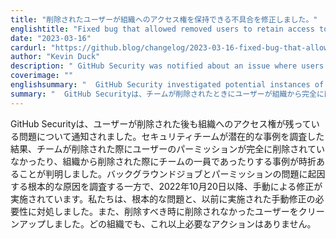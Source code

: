```yaml
---
title: "削除されたユーザーが組織へのアクセス権を保持できる不具合を修正しました。"
englishtitle: "Fixed bug that allowed removed users to retain access to the organization"
date: "2023-03-16"
cardurl: "https://github.blog/changelog/2023-03-16-fixed-bug-that-allowed-removed-users-to-retain-access-to-the-organization"
author: "Kevin Duck"
description: " GitHub Security was notified about an issue where users still had access to organizations after being removed. Our Security team investigated potential instances and determined there were occasional instances where users’ permissions were not fully removed when teams were deleted or they were part of a team when they were removed from the organization. While we investigated the root causes, which stemmed from background job and permissions issues, a manual fix has been implemented since October 20, 2022. We have addressed the underlying issues and the need for the previously implemented manual fix. We have also cleaned up any users that were not removed when they should have been. There is no further action that is required by any organization.  "
coverimage: ""
englishsummary: "  GitHub Security investigated potential instances of users not being fully removed from organizations when teams were deleted or they were part of a team when they were removed, and implemented a manual fix and addressed the underlying issues to ensure that no further action is"
summary: "  GitHub Securityは、チームが削除されたときにユーザーが組織から完全に削除されない、または削除されたときにチームに属していた、という潜在的な事例を調査し、手動による修正を実施し、根本的な問題に対処して、これ以上のアクションがないようにしました。"
---
```


<p>GitHub Securityは、ユーザーが削除された後も組織へのアクセス権が残っている問題について通知されました。セキュリティチームが潜在的な事例を調査した結果、チームが削除された際にユーザーのパーミッションが完全に削除されていなかったり、組織から削除された際にチームの一員であったりする事例が時折あることが判明しました。バックグラウンドジョブとパーミッションの問題に起因する根本的な原因を調査する一方で、2022年10月20日以降、手動による修正が実施されています。私たちは、根本的な問題と、以前に実施された手動修正の必要性に対処しました。また、削除すべき時に削除されなかったユーザーをクリーンアップしました。どの組織でも、これ以上必要なアクションはありません。</p>


